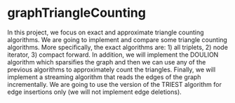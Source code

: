 # graphTriangleCounting

In this project, we focus on exact and approximate triangle counting algorithms. We are going to implement and compare some triangle counting algorithms. More specifically, the exact algorithms are: 1) all triplets, 2) node iterator, 3) compact forward. In addition, we will implement the DOULION algorithm which sparsifies the graph and then we can use any of the previous algorithms to approximately count the triangles. Finally, we will implement a streaming algorithm that reads the edges of the graph incrementally. We are going to use the version of the TRIEST algorithm for edge insertions only (we will not implement edge deletions).
